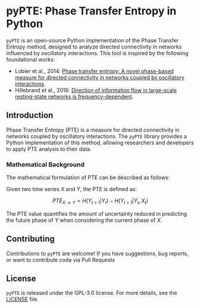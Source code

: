 # pyPTE: Phase Transfer Entropy in Python

`pyPTE` is an open-source Python implementation of the Phase Transfer Entropy method, designed to analyze directed connectivity in networks influenced by oscillatory interactions. This tool is inspired by the following foundational works:

- Lobier et al., 2014: [Phase transfer entropy: A novel phase-based measure for directed connectivity in networks coupled by oscillatory interactions](http://dx.doi.org/10.1016/j.neuroimage.2013.08.056).
- Hillebrand et al., 2016: [Direction of information flow in large-scale resting-state networks is frequency-dependent](http://dx.doi.org/10.1073/pnas.1515657113).

## Introduction

Phase Transfer Entropy (PTE) is a measure for directed connectivity in networks coupled by oscillatory interactions. The `pyPTE` library provides a Python implementation of this method, allowing researchers and developers to apply PTE analysis to their data.

### Mathematical Background

The mathematical formulation of PTE can be described as follows:

Given two time series $`X`$ and $`Y`$, the PTE is defined as:

$$PTE_{X \to Y} = H(Y_{t+1} | Y_t) - H(Y_{t+1} | Y_t, X_t)$$

The PTE value quantifies the amount of uncertainty reduced in predicting the future phase of $`Y`$ when considering the current phase of $`X`$.

## Contributing
Contributions to `pyPTE` are welcome! If you have suggestions, bug reports, or want to contribute code via Pull Requests

## License

`pyPTE` is released under the GPL-3.0 license. For more details, see the [LICENSE](https://github.com/patrk/pyPTE/blob/master/LICENSE) file.





